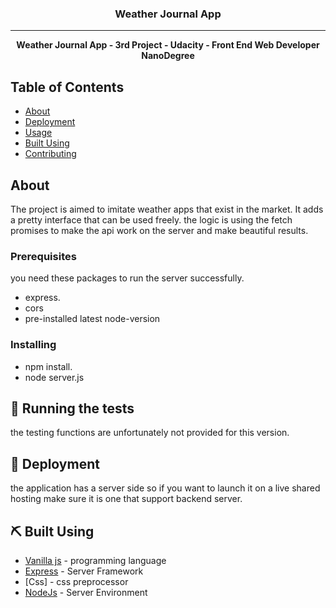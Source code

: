 
<h3 align="center">Weather Journal App</h3>

---

<p align="center"> 
<strong> 
Weather Journal App - 3rd Project - Udacity - Front End Web Developer NanoDegree
</strong>
</p>

##  Table of Contents

- [About](#about)
- [Deployment](#deployment)
- [Usage](#usage)
- [Built Using](#built_using)
- [Contributing](../CONTRIBUTING.md)

## About <a name = "about"></a>

The project is aimed to imitate weather apps that exist in the market. It adds a pretty interface that can be used freely. the logic is using the fetch promises to make the api work on the server and make beautiful results.


### Prerequisites

you need these packages to run the server successfully.

- express.
- cors
- pre-installed latest node-version


### Installing

- npm install.
- node server.js
  

## 🔧 Running the tests <a name = "tests"></a>

the testing functions are unfortunately not provided for this version. 

## 🚀 Deployment <a name = "deployment"></a>

the application has a server side so if you want to launch it on a live shared hosting make sure it is one that support backend server.


## ⛏️ Built Using <a name = "built_using"></a>

- [Vanilla js](https://www.javascript.com/) - programming language
- [Express](https://expressjs.com/) - Server Framework
- [Css] - css preprocessor
- [NodeJs](https://nodejs.org/en/) - Server Environment




